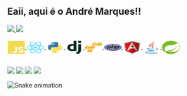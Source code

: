 ## Eaii, aqui é o André Marques!! 
 <div>
  <a href="https://github.com/mrtnsandre">
  <img height="150em" src="https://github-readme-stats.vercel.app/api?username=mrtnsandre&show_icons=true&theme=dark&include_all_commits=true&count_private=true"/>
  <img height="150em" src="https://github-readme-stats.vercel.app/api/top-langs/?username=andremartyns&layout=compact&langs_count=7&theme=dark"/>
</div>
<div style="display: inline_block"><br>
  <img align="center" alt="Rafa-Js" height="30" width="40" src="https://raw.githubusercontent.com/devicons/devicon/master/icons/javascript/javascript-plain.svg">
  <img align="center" alt="Rafa-React" height="30" width="40" src="https://raw.githubusercontent.com/devicons/devicon/master/icons/react/react-original.svg">
  <img align="center" alt="Rafa-Python" height="30" width="40" src="https://raw.githubusercontent.com/devicons/devicon/master/icons/python/python-original.svg">
  <img align="center" alt="Rafa-Csharp" height="30" width="40" src="https://github.com/devicons/devicon/blob/master/icons/django/django-plain.svg">
  <img align="center" alt="Rafa-Csharp" height="30" width="40" src="https://github.com/devicons/devicon/blob/master/icons/amazonwebservices/amazonwebservices-original.svg">
  <img align="center" alt="Rafa-Csharp" height="30" width="40" src="https://github.com/devicons/devicon/blob/master/icons/php/php-original.svg">
  <img align="center" alt="Rafa-Csharp" height="30" width="40" src="https://github.com/devicons/devicon/blob/master/icons/angularjs/angularjs-original.svg">
  <img align="center" alt="Rafa-Csharp" height="30" width="40" src="https://github.com/devicons/devicon/blob/master/icons/java/java-original.svg">
  <img align="center" alt="Rafa-Csharp" height="30" width="40" src="https://github.com/devicons/devicon/blob/master/icons/spring/spring-original.svg">
</div>
  
  ##
 
<div> 
  <a href="https://www.instagram.com/mrqsandre/" target="_blank"><img src="https://img.shields.io/badge/-Instagram-%23E4405F?style=for-the-badge&logo=instagram&logoColor=white" target="_blank"></a>
 	<a href="https://www.twitch.tv/m4rteens" target="_blank"><img src="https://img.shields.io/badge/Twitch-9146FF?style=for-the-badge&logo=twitch&logoColor=white" target="_blank"></a>
  <a href = "mailto:andremartyns@outlook.com"><img src="https://img.shields.io/badge/-Gmail-%23333?style=for-the-badge&logo=gmail&logoColor=white" target="_blank"></a>
  <a href="https://www.linkedin.com/in/andremartyns/" target="_blank"><img src="https://img.shields.io/badge/-LinkedIn-%230077B5?style=for-the-badge&logo=linkedin&logoColor=white" target="_blank"></a> 
 
  ![Snake animation](https://github.com/mrtnsandre/andremartyns/blob/output/github-contribution-grid-snake.svg)
 
</div>
